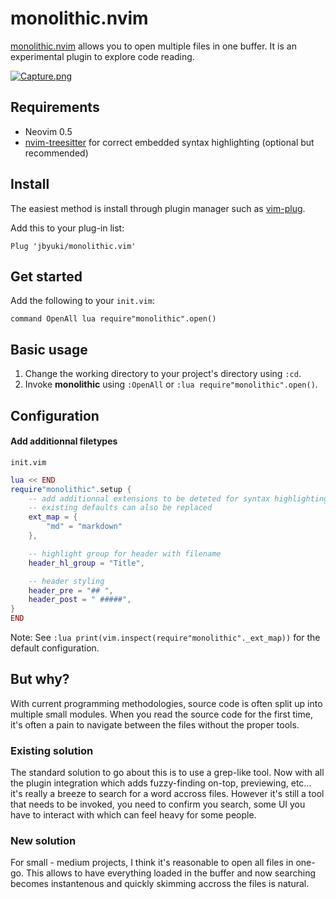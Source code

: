 # monolithic.nvim

[monolithic.nvim]() allows you to open multiple files in one buffer. It is an experimental plugin to explore code reading.

[![Capture.png](https://i.postimg.cc/3wvmhBLN/Capture.png)](https://postimg.cc/8FTjBhgg)

## Requirements

* Neovim 0.5
* [nvim-treesitter](https://github.com/nvim-treesitter/nvim-treesitter) for correct embedded syntax highlighting (optional but recommended)

## Install

The easiest method is install through plugin manager such as [vim-plug](https://github.com/junegunn/vim-plug).

Add this to your plug-in list:

```vim
Plug 'jbyuki/monolithic.vim'
```



## Get started

Add the following to your `init.vim`:

```vim
command OpenAll lua require"monolithic".open()
```

## Basic usage

1. Change the working directory to your project's directory using `:cd`.
2. Invoke **monolithic** using `:OpenAll` or `:lua require"monolithic".open()`.

## Configuration

#### Add additionnal filetypes

`init.vim`
```lua
lua << END
require"monolithic".setup {
	-- add additionnal extensions to be deteted for syntax highlighting
	-- existing defaults can also be replaced
	ext_map = { 
		"md" = "markdown"
	},

	-- highlight group for header with filename
	header_hl_group = "Title",

	-- header styling
	header_pre = "## ",  
	header_post = " #####",
}
END
```

Note: See `:lua print(vim.inspect(require"monolithic"._ext_map))` for the default configuration.

## But why?

With current programming methodologies, source code is often split up into multiple small modules. When you read the source code for the first time, it's often a pain to navigate between the files without the proper tools.

### Existing solution

The standard solution to go about this is to use a grep-like tool. Now with all the plugin integration which adds fuzzy-finding on-top, previewing, etc... it's really a breeze to search for a word accross files. However it's still a tool that needs to be invoked, you need to confirm you search, some UI you have to interact with which can feel heavy for some people.

### New solution

For small - medium projects, I think it's reasonable to open all files in one-go. This allows to have everything loaded in the buffer and now searching becomes instantenous and quickly skimming accross the files is natural.
